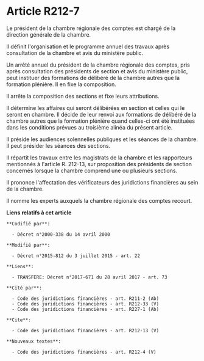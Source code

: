 # Article R212-7

Le président de la chambre régionale des comptes est chargé de la direction générale de la chambre. 

Il définit l'organisation et le programme annuel des travaux après consultation de la chambre et avis du ministère public. 

Un arrêté annuel du président de la chambre régionale des comptes, pris après consultation des présidents de section et avis
du ministère public, peut instituer des formations de délibéré de la chambre autres que la formation plénière. Il en fixe la
composition. 

Il arrête la composition des sections et fixe leurs attributions. 

Il détermine les affaires qui seront délibérées en section et celles qui le seront en chambre. Il décide de leur renvoi aux
formations de délibéré de la chambre autres que la formation plénière quand celles-ci ont été instituées dans les conditions
prévues au troisième alinéa du présent article. 

Il préside les audiences solennelles publiques et les séances de la chambre. Il peut présider les séances des sections. 

Il répartit les travaux entre les magistrats de la chambre et les rapporteurs mentionnés à l'article R. 212-13, sur
proposition des présidents de section concernés lorsque la chambre comprend une ou plusieurs sections. 

Il prononce l'affectation des  vérificateurs des juridictions financières au sein de la chambre. 

Il nomme les experts auxquels la chambre régionale des comptes recourt.

**Liens relatifs à cet article**

	**Codifié par**:

	  - Décret n°2000-338 du 14 avril 2000

	**Modifié par**:

	  - Décret n°2015-812 du 3 juillet 2015 - art. 22

	**Liens**:

	  - TRANSFERE: Décret n°2017-671 du 28 avril 2017 - art. 73

	**Cité par**:

	  - Code des juridictions financières - art. R211-2 (Ab)
	  - Code des juridictions financières - art. R212-33 (V)
	  - Code des juridictions financières - art. R227-1 (Ab)

	**Cite**:

	  - Code des juridictions financières - art. R212-13 (V)

	**Nouveaux textes**:

	  - Code des juridictions financières - art. R212-4 (V)
